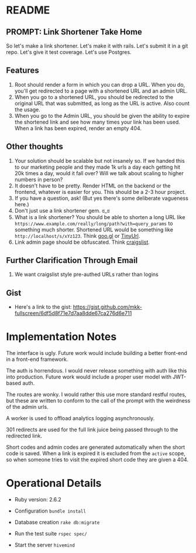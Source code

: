 # README

## PROMPT: Link Shortener Take Home

So let's make a link shortener. Let's make it with rails. Let's submit
it in a git repo. Let's give it test coverage. Let's use Postgres.

## Features

1. Root should render a form in which you can drop a URL. When you do,
   you'll get redirected to a page with a shortened URL and an admin URL.
2. When you go to a shortened URL, you should be redirected to the
   original URL that was submitted, as long as the URL is active. Also
   count the usage.
3. When you go to the Admin URL, you should be given the ability to
   expire the shortened link and see how many times your link has been used.
   When a link has been expired, render an empty 404.

## Other thoughts

1. Your solution should be scalable but not insanely so. If we handed this
   to our marketing people and they made 1k urls a day each getting hit 20k
   times a day, would it fall over? Will we talk about scaling to
   higher numbers in person?
2. It doesn't have to be pretty. Render HTML on the backend or the
   frontend, whatever is easier for you. This should be a 2-3 hour
   project.
3. If you have a question, ask! (But yes there's some deliberate vagueness here.)
4. Don't just use a link shortener gem. ಠ_ಠ
5. What is a link shortener? You should be able to shorten a long URL like
   `https://www.example.com/really/long/path?with=query_params` to something
   much shorter. Shortened URL would be something like `http://localhost/s/xYz123`. Think [goo.gl](https://goo.gl/) or [TinyUrl](http://tinyurl.com/).
6. Link admin page should be obfuscated. Think [craigslist](https://www.craigslist.org/about/help/free-edit).

## Further Clarification Through Email

1. We want craigslist style pre-authed URLs rather than logins

## Gist

* Here's a link to the gist: https://gist.github.com/mkk-fullscreen/6df5d8f71e7d7aa8dde67ca276d6e711

# Implementation Notes

The interface is ugly. Future work would include building a better front-end in a front-end framework.

The auth is horrendous. I would never release something with auth like this into production. Future work would include a proper user model with JWT-based auth.

The routes are wonky. I would rather this use more standard restful routes, but these are written to conform to the call of the prompt with the weirdness of the admin urls.

A worker is used to offload analytics logging asynchronously. 

301 redirects are used for the full link juice being passed through to the redirected link.

Short codes and admin codes are generated automatically when the short code is saved. When a link is expired it is excluded from the `active` scope, so when someone tries to visit the expired short code they are given a 404.

# Operational Details

* Ruby version: 2.6.2

* Configuration
`bundle install`

* Database creation
`rake db:migrate`

* Run the test suite
`rspec spec/`

* Start the server
`hivemind`
